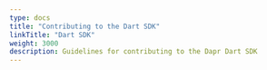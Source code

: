```yaml
---
type: docs
title: "Contributing to the Dart SDK"
linkTitle: "Dart SDK"
weight: 3000
description: Guidelines for contributing to the Dapr Dart SDK
---
```


